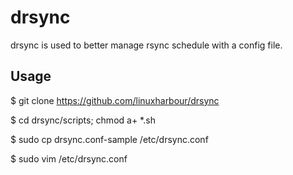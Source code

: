 drsync
======

drsync is used to better manage rsync schedule with a config file. 

Usage
-----

$ git clone https://github.com/linuxharbour/drsync    

$ cd drsync/scripts; chmod a+ *.sh   

$ sudo cp drsync.conf-sample /etc/drsync.conf   

$ sudo vim /etc/drsync.conf    

